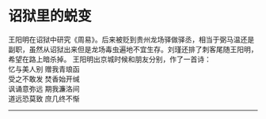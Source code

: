 # 诏狱里的蜕变

王阳明在诏狱中研究《周易》。后来被贬到贵州龙场驿做驿丞，相当于弼马温还是副职，虽然从诏狱出来但是龙场毒虫遍地不宜生存。刘瑾还排了刺客尾随王阳明，希望在路上暗杀掉。
王阳明出京城时候和朋友分别，作了一首诗：  
忆与美人别 赠我青琅函  
受之不敢发 焚香始开缄  
讽诵意弥远 期我濂洛间  
道远恐莫致 庶几终不惭  

***

